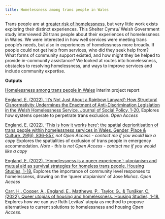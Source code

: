 ```yaml
---
title: Homelessness among trans people in Wales
---
```

Trans people are at [greater risk of homelessness](https://www.scottishtrans.org/wp-content/uploads/2013/03/trans_mh_study.pdf), but very little work exists exploring their distinct experiences. This Shelter Cymru/ Welsh Government study interviewed 28 trans people about their experiences of homelessness in Wales. We were interested in how well services were meeting trans people’s needs, but also in experiences of homelessness more broadly. If people could not get help from services, who did they seek help from? What forms of community support existed, and how might they be helped to provide in-community assistance? We looked at routes into homelessness, obstacles to resolving homelessness, and ways to improve services and include community expertise.

**Outputs**

[Homelessness among trans people in Wales](https://sheltercymru.org.uk/policy_and_research/homelessness-among-trans-people-in-wales-report/) Interim project report


[England, E. (2022). ‘It’s Not Just About a Rainbow Lanyard’: How Structural Cisnormativity Undermines the Enactment of Anti-Discrimination Legislation in the Welsh Homelessness Service. Journal of Social Policy, 1-20.](https://www.cambridge.org/core/journals/journal-of-social-policy/article/its-not-just-about-a-rainbow-lanyard-how-structural-cisnormativity-undermines-the-enactment-of-antidiscrimination-legislation-in-the-welsh-homelessness-service/B7AF4A4CB97E16233976BD9862790CB1)
 Explores how systems operate to perpetrate trans exclusion. *Open Access*

[England, E. (2022). ‘This is how it works here’: the spatial deprioritisation of trans people within homelessness services in Wales. Gender, Place & Culture, 29(6), 836-857.](https://www.tandfonline.com/doi/full/10.1080/0966369X.2021.1896997?casa_token=56kuTo3V1gYAAAAA%3ALFPrbKoe1WDTZ49-dcydZmTahY1oVTPN4Z4WppOeQSruYUSo71OB_dvbPNVfhvbtMwN4eponwgCR) *not Open Access - contact me if you would like a copy*
Explores the spatialities of exclusion of trans people in emergency accommodation. *Note - this is not Open Access - contact me if you would like a copy*

[England, E. (2022). ‘Homelessness is a queer experience.’: utopianism and mutual aid as survival strategies for homeless trans people. Housing Studies, 1-18.](https://www.tandfonline.com/doi/full/10.1080/02673037.2022.2108381)
Explores the importance of community level responses to homelessness, drawing on the 'queer utopianism' of Jose Muñoz. *Open Access*

[Carr, H., Cooper, A., England, E., Matthews, P., Taylor, G., & Tunåker, C. (2022). Queer utopias of housing and homelessness. Housing Studies, 1-18.](https://www.tandfonline.com/doi/full/10.1080/02673037.2022.2146067) Explores how we can use Ruth Levitas' utopia as method to propose alternatives to current solutions to homelessness and housing  *Open Access*.


